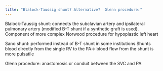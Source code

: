```yaml
---
title: "Blalock-Taussig shunt? Alternative?  Glenn procedure:"
---
```

Blalock-Taussig shunt: connects the subclavian artery and ipsilateral pulmonary artery (modified B-T shunt if a synthetic graft is used).
Component of more complex Norwood procedure for hypoplastic left heart

Sano shunt: performed instead of B-T shunt in some institutions
Shunts blood directly from the single RV to the PA&#8594; blood flow from the shunt is more pulsatile

Glenn procedure: anastomosis or conduit between the SVC and PA

